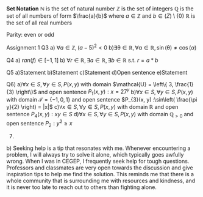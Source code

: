
**Set Notation**
$\mathbb{N}$ is the set of natural number
$\mathbb{Z}$ is the set of integers
$\mathbb{Q}$ is the set of all numbers of form $\frac{a}{b}$ where $a \in \mathbb{Z}$ and $b \in \mathbb(Z) \setminus \{0\}$
$\mathbb{R}$ is the set of all real numbers

Parity: even or odd




Assignment 1
Q3
a) $\forall a \in \mathbb{Z}, (a-5)^2 < 0$
b)$\exists \mathbb{\theta} \in \mathbb{R}, \forall \mathbb{\alpha} \in \mathbb{R}, \sin(\mathbb{\theta}) \neq \cos\mathbb(\alpha)$ 

Q4
a) $ran(f) \in [-1,1]$
b) $\forall r \in \mathbb{R}, \exists a \in \mathbb{R}, \exists b \in \mathbb{R}$ s.t. $r = a*b$

Q5
a)Statement
b)Statement
c)Statement
d)Open sentence
e)Statement

Q6) 
a)$\forall x\in S, \forall y \in S, P(x, y)$ with domain $\mathcal{U} = \left\{ 3, \frac{1}{3} \right\}$ and open sentence $P_{1}(x, y):x=27^y$
b)$\forall x\in S, \forall y \in S, P(x, y)$ with domain $\mathcal{T}=\{-1, 0, 1\}$ and open sentence $P_{3}(x, y) :\sin\left( \frac{\pi y}{2} \right) = |x|$
c)$\forall x\in S, \forall y \in S, P(x, y)$ with domain $\mathbb{R}$ and open sentence $P_{4}(x, y): xy\in S$
d)$\forall x\in S, \forall y \in S, P(x, y)$ with domain $\mathbb{Q}_{>0}$ and open sentence $P_{2}:y^2 \geq x$

7)
b) Seeking help is a tip that resonates with me. Whenever encountering a problem, I will always try to solve it alone, which typically goes awfully wrong. When I was in CEGEP, I frequently seek help for tough questions. Professors and classmates are very open towards the discussion and give inspiration tips to help me find the solution. This reminds me that there is a whole community that is surrounding me with resources and kindness, and it is never too late to reach out to others than fighting alone. 



